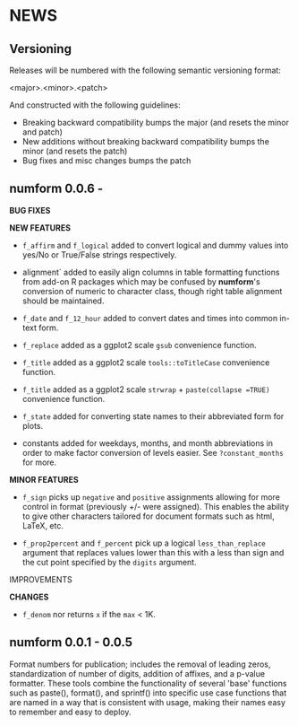 NEWS
====

Versioning
----------

Releases will be numbered with the following semantic versioning format:

&lt;major&gt;.&lt;minor&gt;.&lt;patch&gt;

And constructed with the following guidelines:

* Breaking backward compatibility bumps the major (and resets the minor
  and patch)
* New additions without breaking backward compatibility bumps the minor
  (and resets the patch)
* Bug fixes and misc changes bumps the patch


numform 0.0.6 -
----------------------------------------------------------------

**BUG FIXES**

**NEW FEATURES**

* `f_affirm` and `f_logical` added to convert logical and dummy values into
  yes/No or True/False strings respectively.

* alignment` added to easily align columns in table formatting functions from
  add-on R packages which may be confused by **numform**'s conversion of numeric
  to character class, though right table alignment should be maintained.

* `f_date` and `f_12_hour` added to convert dates and times into common in-text
  form.

* `f_replace` added as a ggplot2 scale `gsub` convenience function.

* `f_title` added as a ggplot2 scale `tools::toTitleCase` convenience function.

* `f_title` added as a ggplot2 scale `strwrap` + `paste(collapse =TRUE)`
  convenience function.

* `f_state` added for converting state names to their abbreviated form for plots.

* constants added for weekdays, months, and month abbreviations in order to make
  factor conversion of levels easier.  See `?constant_months` for more.

**MINOR FEATURES**

* `f_sign` picks up `negative` and `positive` assignments allowing for more
  control in format (previously +/- were assigned).  This enables the ability to
  give other characters tailored for document formats such as html, LaTeX, etc.

* `f_prop2percent` and `f_percent` pick up a logical `less_than_replace`
  argument that replaces values lower than this with a less than sign and the
  cut point specified by the `digits` argument.

IMPROVEMENTS

**CHANGES**

* `f_denom` nor returns `x` if the `max` &lt; 1K.

numform 0.0.1 - 0.0.5
----------------------------------------------------------------

Format numbers for publication; includes the removal of leading zeros,
standardization of number of digits, addition of affixes, and a p-value
formatter.  These tools combine the functionality of several 'base' functions
such as paste(), format(), and sprintf() into specific use case functions that
are named in a way that is consistent with usage, making their names easy to
remember and easy to deploy.